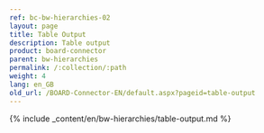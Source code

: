 ```yaml
---
ref: bc-bw-hierarchies-02
layout: page
title: Table Output
description: Table output
product: board-connector
parent: bw-hierarchies
permalink: /:collection/:path
weight: 4
lang: en_GB
old_url: /BOARD-Connector-EN/default.aspx?pageid=table-output
---
```

{% include _content/en/bw-hierarchies/table-output.md %}